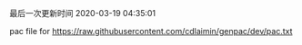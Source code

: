最后一次更新时间 2020-03-19 04:35:01
	
pac file for https://raw.githubusercontent.com/cdlaimin/genpac/dev/pac.txt


